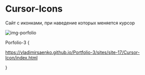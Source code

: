# Cursor-Icons
 
Сайт с иконками, при наведение которых меняется курсор

![img-porfolio](https://user-images.githubusercontent.com/56477695/115142824-7bce2c00-a04c-11eb-8527-de9f71d986d5.png)

Porfolio-3 {

https://vladimirsaenko.github.io/Portfolio-3/sites/site-17/Cursor-Icon/index.html

}

